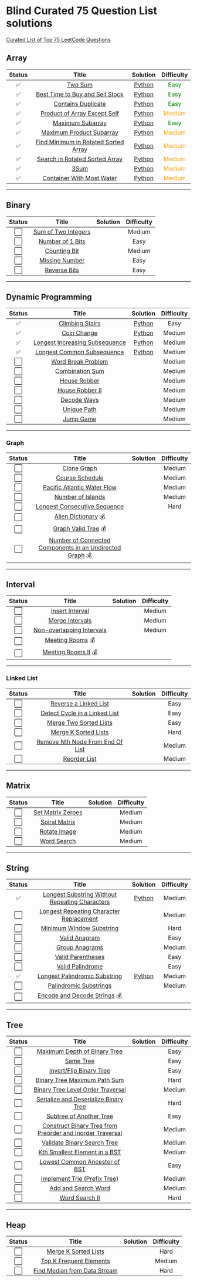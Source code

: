 # Blind Curated 75 Question List solutions
[Curated List of Top 75 LeetCode Questions](https://www.teamblind.com/post/New-Year-Gift---Curated-List-of-Top-100-LeetCode-Questions-to-Save-Your-Time-OaM1orEU)

## Array

| **Status** | **Title**                                                                                                   | **Solution** | **Difficulty** |
|:----------:|:-----------------------------------------------------------------------------------------------------------:|:------------:|:--------------:|
| ✅         | [Two Sum](https://leetcode.com/problems/two-sum/)                                                           | [Python](https://github.com/pul-kit/75/blob/main/src/two-sum.py)            | <span style="color:green">Easy</span>                 |
| ✅         | [Best Time to Buy and Sell Stock](https://leetcode.com/problems/best-time-to-buy-and-sell-stock/)           | [Python](https://github.com/pul-kit/75/blob/main/src/best-time-to-buy-and-sell-stock.py)             | <span style="color:green">Easy</span>              |
| ✅         | [Contains Duplicate](https://leetcode.com/problems/contains-duplicate/)                                     | [Python](https://github.com/pul-kit/75/blob/main/src/contains-duplicate.py)             | <span style="color:green">Easy</span>                 |
| ✅         | [Product of Array Except Self](https://leetcode.com/problems/product-of-array-except-self/)                 | [Python](https://github.com/pul-kit/75/blob/main/src/product-of-array-except-self.py)             | <span style="color:orange">Medium</span>              |
| ✅         | [Maximum Subarray](https://leetcode.com/problems/maximum-subarray/)                                         | [Python](https://github.com/pul-kit/75/blob/main/src/maximum-subarray.py)             | <span style="color:green">Easy</span>                 |
| ✅         | [Maximum Product Subarray](https://leetcode.com/problems/maximum-product-subarray/)                         | [Python](https://github.com/pul-kit/75/blob/main/src/maximum-product-subarray.py)             | <span style="color:orange">Medium</span>                 |
| ✅         | [Find Minimum in Rotated Sorted Array](https://leetcode.com/problems/find-minimum-in-rotated-sorted-array/) | [Python](https://github.com/pul-kit/75/blob/main/src/find-minimum-in-rotated-sorted-array.py)             | <span style="color:orange">Medium</span>                  |
| ✅         | [Search in Rotated Sorted Array](https://leetcode.com/problems/search-in-rotated-sorted-array/)             | [Python](https://github.com/pul-kit/75/blob/main/src/search-in-rotated-sorted-array.py)             | <span style="color:orange">Medium</span>                  |
| ✅         | [3Sum](https://leetcode.com/problems/3sum/)                                                                 | [Python](https://github.com/pul-kit/75/blob/main/src/3sum.py)             | <span style="color:orange">Medium</span>                  |
| ✅         | [Container With Most Water](https://leetcode.com/problems/container-with-most-water/)                       | [Python](https://github.com/pul-kit/75/blob/main/src/container-with-most-water.py)             | <span style="color:orange">Medium</span>                  |

---

## Binary

| **Status** | **Title**                                                                 | **Solution** | **Difficulty** |
|:----------:|:-------------------------------------------------------------------------:|:------------:|:--------------:|
| ⬜️         | [Sum of Two Integers](https://leetcode.com/problems/sum-of-two-integers/) |              | Medium         |
| ⬜️         | [Number of 1 Bits](https://leetcode.com/problems/number-of-1-bits/)       |              | Easy           |
| ⬜️         | [Counting Bit](https://leetcode.com/problems/counting-bits/)              |              | Medium         |
| ⬜️         | [Missing Number](https://leetcode.com/problems/missing-number/)           |              | Easy           |
| ⬜️         | [Reverse Bits](https://leetcode.com/problems/reverse-bits/)               |              | Easy           |

---

## Dynamic Programming

| **Status** | **Title**                                                                                       | **Solution** | **Difficulty** |
|:----------:|:-----------------------------------------------------------------------------------------------:|:------------:|:--------------:|
| ✅         | [Climbing Stairs](https://leetcode.com/problems/climbing-stairs/)                               | [Python](https://github.com/pul-kit/75/blob/main/src/climbing-stairs.py)              | Easy           |
| ✅         | [Coin Change](https://leetcode.com/problems/coin-change/)                                       | [Python](https://github.com/pul-kit/75/blob/main/src/coin-change.py)              | Medium         |
| ✅         | [Longest Increasing Subsequence](https://leetcode.com/problems/longest-increasing-subsequence/) | [Python](https://github.com/pul-kit/75/blob/main/src/longest-increasing-subsequence.py)              | Medium         |
| ✅         | [Longest Common Subsequence](https://leetcode.com/problems/longest-common-subsequence/)         | [Python](https://github.com/pul-kit/75/blob/main/src/longest-common-subsequence.py)              | Medium         |
| ⬜️         | [Word Break Problem](https://leetcode.com/problems/word-break/)                                 |              | Medium         |
| ⬜️         | [Combination Sum](https://leetcode.com/problems/combination-sum-iv/)                            |              | Medium         |
| ⬜️         | [House Robber](https://leetcode.com/problems/house-robber/)                                     |              | Medium         |
| ⬜️         | [House Robber II](https://leetcode.com/problems/house-robber-ii/)                               |              | Medium         |
| ⬜️         | [Decode Ways](https://leetcode.com/problems/decode-ways/)                                       |              | Medium         |
| ⬜️         | [Unique Path](https://leetcode.com/problems/unique-paths/)                                      |              | Medium         |
| ⬜️         | [Jump Game](https://leetcode.com/problems/jump-game/)                                           |              | Medium         |

---

### Graph

| **Status** | **Title**                                                                                                                                                | **Solution** | **Difficulty** |
|:----------:|:--------------------------------------------------------------------------------------------------------------------------------------------------------:|:------------:|:--------------:|
| ⬜️         | [Clone Graph](https://leetcode.com/problems/clone-graph/)                                                                                                |              | Medium         |
| ⬜️         | [Course Schedule](https://leetcode.com/problems/course-schedule/)                                                                                        |              | Medium         |
| ⬜️         | [Pacific Atlantic Water Flow](https://leetcode.com/problems/pacific-atlantic-water-flow/)                                                                |              | Medium         |
| ⬜️         | [Number of Islands](https://leetcode.com/problems/number-of-islands/)                                                                                    |              | Medium         |
| ⬜️         | [Longest Consecutive Sequence](https://leetcode.com/problems/longest-consecutive-sequence/)                                                              |              | Hard           |
| ⬜️         | [Alien Dictionary](https://leetcode.com/problems/alien-dictionary/) :moneybag:                                                                           |              |                |
| ⬜️         | [Graph Valid Tree](https://leetcode.com/problems/graph-valid-tree/) :moneybag:                                                                           |              |                |
| ⬜️         | [Number of Connected Components in an Undirected Graph](https://leetcode.com/problems/number-of-connected-components-in-an-undirected-graph/) :moneybag: |              |                |

---

## Interval

| **Status** | **Title**                                                                             | **Solution** | **Difficulty** |
|:----------:|:-------------------------------------------------------------------------------------:|:------------:|:--------------:|
| ⬜️         | [Insert Interval](https://leetcode.com/problems/insert-interval/)                     |              | Medium         |
| ⬜️         | [Merge Intervals](https://leetcode.com/problems/merge-intervals/)                     |              | Medium         |
| ⬜️         | [Non-overlapping Intervals](https://leetcode.com/problems/non-overlapping-intervals/) |              | Medium         |
| ⬜️         | [Meeting Rooms](https://leetcode.com/problems/meeting-rooms/) :moneybag:              |              |                |
| ⬜️         | [Meeting Rooms II](https://leetcode.com/problems/meeting-rooms-ii/) :moneybag:        |              |                |


---

### Linked List

| **Status** | **Title**                                                                                           | **Solution** | **Difficulty** |
|:----------:|:---------------------------------------------------------------------------------------------------:|:------------:|:--------------:|
| ⬜️         | [Reverse a Linked List](https://leetcode.com/problems/reverse-linked-list/)                         |              | Easy           |
| ⬜️         | [Detect Cycle in a Linked List](https://leetcode.com/problems/linked-list-cycle/)                   |              | Easy           |
| ⬜️         | [Merge Two Sorted Lists](https://leetcode.com/problems/merge-two-sorted-lists/)                     |              | Easy           |
| ⬜️         | [Merge K Sorted Lists](https://leetcode.com/problems/merge-k-sorted-lists/)                         |              | Hard           |
| ⬜️         | [Remove Nth Node From End Of List](https://leetcode.com/problems/remove-nth-node-from-end-of-list/) |              | Medium         |
| ⬜️         | [Reorder List](https://leetcode.com/problems/reorder-list/)                                         |              | Medium         |

---

## Matrix

| **Status** | **Title**                                                             | **Solution** | **Difficulty** |
|:----------:|:---------------------------------------------------------------------:|:------------:|:--------------:|
| ⬜️         | [Set Matrix Zeroes](https://leetcode.com/problems/set-matrix-zeroes/) |              | Medium         |
| ⬜️         | [Spiral Matrix](https://leetcode.com/problems/spiral-matrix/)         |              | Medium         |
| ⬜️         | [Rotate Image](https://leetcode.com/problems/rotate-image/)           |              | Medium         |
| ⬜️         | [Word Search](https://leetcode.com/problems/word-search/)             |              | Medium         |


---

## String

| **Status** | **Title**                                                                                                                       | **Solution** | **Difficulty** |
|:----------:|:-------------------------------------------------------------------------------------------------------------------------------:|:------------:|:--------------:|
| ✅         | [Longest Substring Without Repeating Characters](https://leetcode.com/problems/longest-substring-without-repeating-characters/) | [Python](https://github.com/pul-kit/75/blob/main/src/longest-substring-without-repeating-characters.py)             | Medium         |
| ⬜️         | [Longest Repeating Character Replacement](https://leetcode.com/problems/longest-repeating-character-replacement/)               |              | Medium         |
| ⬜️         | [Minimum Window Substring](https://leetcode.com/problems/minimum-window-substring/)                                             |              | Hard           |
| ⬜️         | [Valid Anagram](https://leetcode.com/problems/valid-anagram/)                                                                   |              | Easy           |
| ⬜️         | [Group Anagrams](https://leetcode.com/problems/group-anagrams/)                                                                 |              | Medium         |
| ⬜️         | [Valid Parentheses](https://leetcode.com/problems/valid-parentheses/)                                                           |              | Easy           |
| ⬜️         | [Valid Palindrome](https://leetcode.com/problems/valid-palindrome/)                                                             |              | Easy           |
| ✅         | [Longest Palindromic Substring](https://leetcode.com/problems/longest-palindromic-substring/)                                   | [Python](https://github.com/pul-kit/75/blob/main/src/longest-palindromic-substring.py)             | Medium         |
| ⬜️         | [Palindromic Substrings](https://leetcode.com/problems/palindromic-substrings/)                                                 |              | Medium         |
| ⬜️         | [Encode and Decode Strings](https://leetcode.com/problems/encode-and-decode-strings/) :moneybag:                                |              |                |


---

## Tree

| **Status** | **Title**                                                                                                                                             | **Solution** | **Difficulty** |
|:----------:|:-----------------------------------------------------------------------------------------------------------------------------------------------------:|:------------:|:--------------:|
| ⬜️         | [Maximum Depth of Binary Tree](https://leetcode.com/problems/maximum-depth-of-binary-tree/)                                                           |              | Easy           |
| ⬜️         | [Same Tree](https://leetcode.com/problems/same-tree/)                                                                                                 |              | Easy           |
| ⬜️         | [Invert/Flip Binary Tree](https://leetcode.com/problems/invert-binary-tree/)                                                                          |              | Easy           |
| ⬜️         | [Binary Tree Maximum Path Sum](https://leetcode.com/problems/binary-tree-maximum-path-sum/)                                                           |              | Hard           |
| ⬜️         | [Binary Tree Level Order Traversal](https://leetcode.com/problems/binary-tree-level-order-traversal/)                                                 |              | Medium         |
| ⬜️         | [Serialize and Deserialize Binary Tree](https://leetcode.com/problems/serialize-and-deserialize-binary-tree/)                                         |              | Hard           |
| ⬜️         | [Subtree of Another Tree](https://leetcode.com/problems/subtree-of-another-tree/)                                                                     |              | Easy           |
| ⬜️         | [Construct Binary Tree from Preorder and Inorder Traversal](https://leetcode.com/problems/construct-binary-tree-from-preorder-and-inorder-traversal/) |              | Medium         |
| ⬜️         | [Validate Binary Search Tree](https://leetcode.com/problems/validate-binary-search-tree/)                                                             |              | Medium         |
| ⬜️         | [Kth Smallest Element in a BST](https://leetcode.com/problems/kth-smallest-element-in-a-bst/)                                                         |              | Medium         |
| ⬜️         | [Lowest Common Ancestor of BST](https://leetcode.com/problems/lowest-common-ancestor-of-a-binary-search-tree/)                                        |              | Easy           |
| ⬜️         | [Implement Trie (Prefix Tree)](https://leetcode.com/problems/implement-trie-prefix-tree/)                                                             |              | Medium         |
| ⬜️         | [Add and Search Word](https://leetcode.com/problems/add-and-search-word-data-structure-design/)                                                       |              | Medium         |
| ⬜️         | [Word Search II](https://leetcode.com/problems/word-search-ii/)                                                                                       |              | Hard           |

---

## Heap

| **Status** | **Title**                                                                                   | **Solution** | **Difficulty** |
|:----------:|:-------------------------------------------------------------------------------------------:|:------------:|:--------------:|
| ⬜️         | [Merge K Sorted Lists](https://leetcode.com/problems/merge-k-sorted-lists/)                 |              | Hard           |
| ⬜️         | [Top K Frequent Elements](https://leetcode.com/problems/top-k-frequent-elements/)           |              | Medium         |
| ⬜️         | [Find Median from Data Stream](https://leetcode.com/problems/find-median-from-data-stream/) |              | Hard           |
